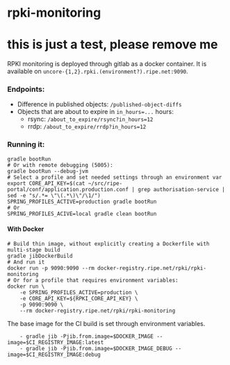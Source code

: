 # rpki-monitoring
# this is just a test, please remove me

RPKI monitoring is deployed through gitlab as a docker container. It is available
on `uncore-{1,2}.rpki.(environment?).ripe.net:9090`.

### Endpoints:

  * Difference in published objects: `/published-object-diffs`
  * Objects that are about to expire in `in_hours=...` hours:
    * rsync: `/about_to_expire/rsync?in_hours=12`
    * rrdp: `/about_to_expire/rrdp?in_hours=12`


### Running it:
```
gradle bootRun
# Or with remote debugging (5005):
gradle bootRun --debug-jvm
# Select a profile and set needed settings through an environment var
export CORE_API_KEY=$(cat ~/src/ripe-portal/conf/application.production.conf | grep authorisation-service | sed -e "s/.*= \"\(.*\)\"/\1/")
SPRING_PROFILES_ACTIVE=production gradle bootRun
# Or
SPRING_PROFILES_ACIVE=local gradle clean bootRun
```

#### With Docker
```
# Build thin image, without explicitly creating a Dockerfile with multi-stage build
gradle jibDockerBuild
# And run it
docker run -p 9090:9090 --rm docker-registry.ripe.net/rpki/rpki-monitoring
# Or for a profile that requires environment variables:
docker run \
	-e SPRING_PROFILES_ACTIVE=production \
	-e CORE_API_KEY=${RPKI_CORE_API_KEY} \
	-p 9090:9090 \
	--rm docker-registry.ripe.net/rpki/rpki-monitoring
```

The base image for the CI build is set through environment variables.
```
    - gradle jib -Pjib.from.image=$DOCKER_IMAGE --image=$CI_REGISTRY_IMAGE:latest
    - gradle jib -Pjib.from.image=$DOCKER_IMAGE_DEBUG --image=$CI_REGISTRY_IMAGE:debug
```
